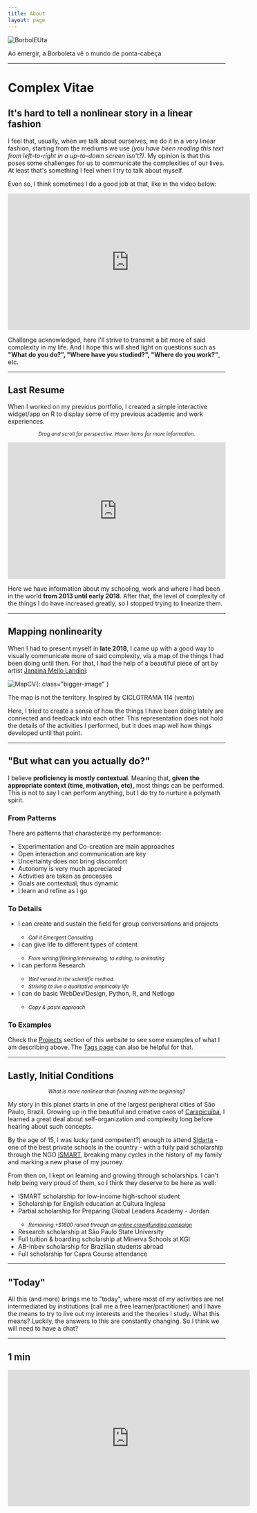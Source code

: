 ```yaml
---
title: About
layout: page
---
```

<!--![Profile Image]({{ site.url }}/{{ site.picture }}) image coming from profile-->
![BorbolEUta](/assets/images/borboleuta.png)
<figcaption class="caption">Ao emergir, a Borboleta vê o mundo de ponta-cabeça</figcaption>

---

<h1>Complex Vitae</h1>

<h2>It's hard to tell a nonlinear story in a linear fashion</h2>

<p>I feel that, usually, when we talk about ourselves, we do it in a very
linear fashion, starting from the mediums we use <i>(you have been reading
this text from left-to-right in a up-to-down screen isn't?)</i>. My opinion
is that this poses some challenges for us to communicate the complexities
of our lives. At least that's something I feel when I try to talk about myself.</p>

<p>Even so, I think sometimes I do a good job at that, like in the video below:</p>

<center><iframe width="560" height="315" src="https://www.youtube.com/embed/mgK8QFYdbNk" frameborder="0" allow="accelerometer; encrypted-media; gyroscope; picture-in-picture" allowfullscreen></iframe></center>

<p>Challenge acknowledged, here I'll strive to transmit a bit more of said
complexity in my life. And I hope this will shed light on questions such as
<b>"What do you do?", "Where have you studied?", "Where do you work?"</b>, etc.</p>

---

<h2>Last Resume</h2>

<p>When I worked on my previous portfolio, I created a simple interactive
widget/app on R to display some of my previous academic and work experiences.</p>

<center><small><i><p>Drag and scroll for perspective. Hover items for more information.</p></i></small></center>

<iframe width="100%" height="315" src="https://dnllvrvz.shinyapps.io/timeline/" frameBorder="0">
</iframe>

<p>Here we have information about my schooling, work and where I had been in the world
<b>from 2013 until early 2018</b>. After that, the level of complexity of the things I do have
increased greatly, so I stopped trying to linearize them.</p>

---

<h2>Mapping nonlinearity</h2>

<p>When I had to present myself in <b>late 2018</b>, I came up with a good way to visually
communicate more of said complexity, via a map of the things I had been doing until then.
For that, I had the help of a beautiful piece of art by artist <a href="http://www.mellolandini.com/">Janaina Mello Landini</a>:</p>

![MapCV](/assets/images/mapcv.png){: class="bigger-image" }
<figcaption class="caption">The map is not the territory. Inspired by CICLOTRAMA 114 (vento)</figcaption>

<p> Here, I tried to create a sense
of how the things I have been doing lately are connected and feedback into each other.
This representation does not hold the details of the activities I performed,
but it does map well how things developed until that point.</p>

---

<h2>"But what can you actually do?"</h2>

<p>I believe <b>proficiency is mostly contextual</b>. Meaning that, <b>given the
appropriate context (time, motivation, etc),</b> most things can be performed.
This is not to say I can perform anything, but I do try to nurture a polymath spirit.</p>

<h3>From Patterns</h3>

<p>There are patterns that characterize my performance:</P>

<ul class="skill-list">
	<li>Experimentation and Co-creation are main approaches</li>
	<li>Open interaction and communication are key</li>
	<li>Uncertainty does not bring discomfort</li>
	<li>Autonomy is very much appreciated</li>
	<li>Activities are taken as processes</li>
	<li>Goals are contextual, thus dynamic</li>
	<li>I learn and refine as I go</li>
</ul>

<h3>To Details</h3>

<ul class="skill-list">
	<li>I can create and sustain the field for group conversations and projects</li>
	 	<ul><li><small><i>Call it Emergent Consulting</i></small></li></ul>
	<li>I can give life to different types of content</li>
		<ul><li><small><i>From writing/filming/interviewing, to editing, to animating</i></small></li></ul>
	<li>I can perform Research</li>
		<ul><li><small><i>Well versed in the scientific method</i></small></li>
		<li><small><i>Striving to live a qualitative empirically life</i></small></li></ul>
	<li>I can do basic WebDev/Design, Python, R, and Netlogo</li>
		<ul><li><small><i>Copy & paste approach</i></small></li></ul>
</ul>

<h3>To Examples</h3>

<p>Check the <a href="https://dnllvrvz.github.io/projects/">Projects</a> section of this website
to see some examples of what I am describing above. The <a href="https://dnllvrvz.github.io/tags/">Tags page</a> can also be helpful for that.</p>

---

<h2>Lastly, Initial Conditions</h2>

<center><small><p><i>What is more nonlinear than finishing with the beginning?</i></p></small></center>

<p>My story in this planet starts in one of the largest peripheral cities of São Paulo, Brazil.
Growing up in the beautiful and creative caos of <a href="https://www.openstreetmap.org/search?query=carapicu%C3%ADba#map=13/-23.5473/-46.8452">Carapicuíba</a>, I learned a great
deal about self-organization and complexity long before hearing about such concepts.</p>

<p>By the age of 15, I was lucky (and competent?) enough to attend <a href="http://www.sidarta.org.br/colegio/pt/">Sidarta</a> - one of the best private schools in the country - with a fully paid scholarship through the NGO <a href="https://www.ismart.org.br/">ISMART</a>, breaking many cycles in the history of my family and marking a new phase of my journey.</p>

<p>From then on, I kept on learning and growing through scholarships. I can't help being very proud of them,
so I think they deserve to be here as well:</p>

<ul>
	<li>ISMART scholarship for low-income high-school student</li>
	<li>Scholarship for English education at Cultura Inglesa</li>
	<li>Partial scholarship for Preparing Global Leaders Academy - Jordan</li>
	<ul><li><small><i>Remaining +$1800 raised through an <a href="https://www.kickante.com.br/campanhas/danilo-na-pgla-jordania">online crowdfunding campaign</a></i></small></li></ul>
	<li>Research scholarship at São Paulo State University</li>
	<li>Full tuition & boarding scholarship at Minerva Schools at KGI</li>
	<li>AB-Inbev scholarship for Brazilian students abroad</li>
	<li>Full scholarship for Capra Course attendance</li>
</ul>

---

<h2>"Today"</h2>

<p>All this (and more) brings me to "today", where most of my activities are
not intermediated by institutions (call me a free learner/practitioner) and I have
the means to try to live out my interests and the theories I study. What this means?
Luckily, the answers to this are constantly changing. So I think we will need to have a chat?</p>

---

<h2>1 min</h2>

<center><iframe width="560" height="315" src="https://www.youtube.com/embed/VQPnoJa9XnY" frameborder="0" allow="accelerometer; encrypted-media; gyroscope; picture-in-picture" allowfullscreen></iframe></center>
